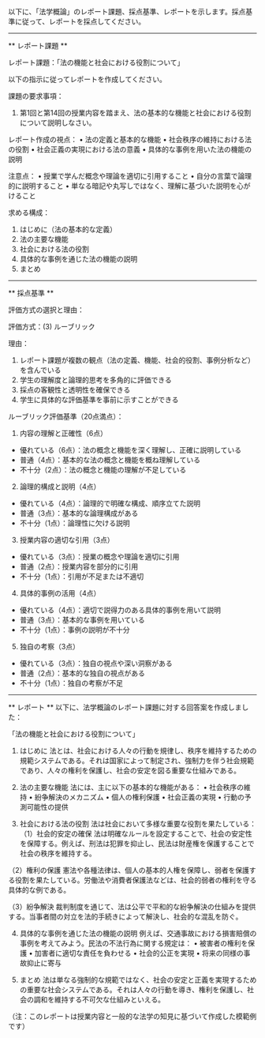 以下に、「法学概論」のレポート課題、採点基準、レポートを示します。採点基準に従って、レポートを採点してください。

---------------------------------------
** レポート課題 **

レポート課題：「法の機能と社会における役割について」

以下の指示に従ってレポートを作成してください。

課題の要求事項：
1. 第1回と第14回の授業内容を踏まえ、法の基本的な機能と社会における役割について説明しなさい。

レポート作成の視点：
• 法の定義と基本的な機能
• 社会秩序の維持における法の役割
• 社会正義の実現における法の意義
• 具体的な事例を用いた法の機能の説明

注意点：
• 授業で学んだ概念や理論を適切に引用すること
• 自分の言葉で論理的に説明すること
• 単なる暗記や丸写しではなく、理解に基づいた説明を心がけること

求める構成：
1. はじめに（法の基本的な定義）
2. 法の主要な機能
3. 社会における法の役割
4. 具体的な事例を通じた法の機能の説明
5. まとめ

---------------------------------------
** 採点基準 **

評価方式の選択と理由：

評価方式：(3) ルーブリック

理由：
1. レポート課題が複数の観点（法の定義、機能、社会的役割、事例分析など）を含んでいる
2. 学生の理解度と論理的思考を多角的に評価できる
3. 採点の客観性と透明性を確保できる
4. 学生に具体的な評価基準を事前に示すことができる

ルーブリック評価基準（20点満点）：

1. 内容の理解と正確性（6点）
- 優れている（6点）：法の概念と機能を深く理解し、正確に説明している
- 普通（4点）：基本的な法の概念と機能を概ね理解している
- 不十分（2点）：法の概念と機能の理解が不足している

2. 論理的構成と説明（4点）
- 優れている（4点）：論理的で明確な構成、順序立てた説明
- 普通（3点）：基本的な論理構成がある
- 不十分（1点）：論理性に欠ける説明

3. 授業内容の適切な引用（3点）
- 優れている（3点）：授業の概念や理論を適切に引用
- 普通（2点）：授業内容を部分的に引用
- 不十分（1点）：引用が不足または不適切

4. 具体的事例の活用（4点）
- 優れている（4点）：適切で説得力のある具体的事例を用いて説明
- 普通（3点）：基本的な事例を用いている
- 不十分（1点）：事例の説明が不十分

5. 独自の考察（3点）
- 優れている（3点）：独自の視点や深い洞察がある
- 普通（2点）：基本的な独自の視点がある
- 不十分（1点）：独自の考察が不足

---------------------------------------
** レポート **
以下に、法学概論のレポート課題に対する回答案を作成しました：

「法の機能と社会における役割について」

1. はじめに
法とは、社会における人々の行動を規律し、秩序を維持するための規範システムである。それは国家によって制定され、強制力を伴う社会規範であり、人々の権利を保護し、社会の安定を図る重要な仕組みである。

2. 法の主要な機能
法には、主に以下の基本的な機能がある：
• 社会秩序の維持
• 紛争解決のメカニズム
• 個人の権利保護
• 社会正義の実現
• 行動の予測可能性の提供

3. 社会における法の役割
法は社会において多様な重要な役割を果たしている：
（1）社会的安定の確保
法は明確なルールを設定することで、社会の安定性を保障する。例えば、刑法は犯罪を抑止し、民法は財産権を保護することで社会の秩序を維持する。

（2）権利の保護
憲法や各種法律は、個人の基本的人権を保障し、弱者を保護する役割を果たしている。労働法や消費者保護法などは、社会的弱者の権利を守る具体的な例である。

（3）紛争解決
裁判制度を通じて、法は公平で平和的な紛争解決の仕組みを提供する。当事者間の対立を法的手続きによって解決し、社会的な混乱を防ぐ。

4. 具体的な事例を通じた法の機能の説明
例えば、交通事故における損害賠償の事例を考えてみよう。民法の不法行為に関する規定は：
• 被害者の権利を保護
• 加害者に適切な責任を負わせる
• 社会的公正を実現
• 将来の同様の事故抑止に寄与

5. まとめ
法は単なる強制的な規範ではなく、社会の安定と正義を実現するための重要な社会システムである。それは人々の行動を導き、権利を保護し、社会の調和を維持する不可欠な仕組みといえる。

（注：このレポートは授業内容と一般的な法学の知見に基づいて作成した模範例です）

